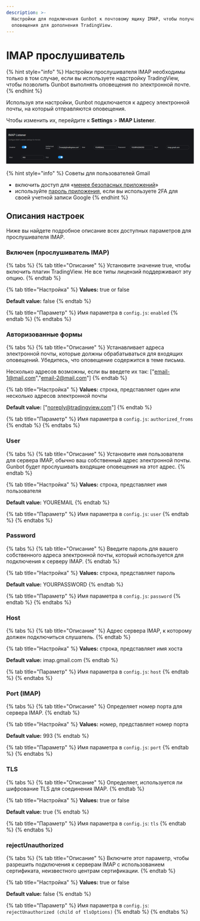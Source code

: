 ```yaml
---
description: >-
  Настройки для подключения Gunbot к почтовому ящику IMAP, чтобы получать
  оповещения для дополнения TradingView.
---
```


# IMAP прослушиватель

{% hint style="info" %}
Настройки прослушивателя IMAP необходимы только в том случае, если вы используете надстройку TradingView, чтобы позволить Gunbot выполнять оповещения по электронной почте.
{% endhint %}

Используя эти настройки, Gunbot подключается к адресу электронной почты, на который отправляются оповещения.

Чтобы изменить их, перейдите к **Settings** &gt; **IMAP Listener**.

![&#x41F;&#x430;&#x440;&#x430;&#x43C;&#x435;&#x442;&#x440;&#x44B; &#x43D;&#x430;&#x441;&#x442;&#x440;&#x43E;&#x435;&#x43A; &#x434;&#x43B;&#x44F; &#x43F;&#x43E;&#x434;&#x43A;&#x43B;&#x44E;&#x447;&#x435;&#x43D;&#x438;&#x44F; Gunbot &#x43A; &#x432;&#x430;&#x448;&#x435;&#x43C;&#x443; &#x43F;&#x43E;&#x447;&#x442;&#x43E;&#x432;&#x43E;&#x43C;&#x443; &#x44F;&#x449;&#x438;&#x43A;&#x443; IMAP.](../../.gitbook/assets/image%20%2816%29%20%281%29.png)

{% hint style="info" %}
Советы для пользователей Gmail

* включить доступ для «[менее безопасных приложений](https://support.google.com/accounts/answer/6010255?hl=en)» 
* используйте [пароль приложения](https://support.google.com/accounts/answer/185833?hl=en), если вы используете 2FA для своей учетной записи Google
{% endhint %}

## Описания настроек

Ниже вы найдете подробное описание всех доступных параметров для прослушивателя IMAP.

### Включен \(прослушиватель IMAP\)

{% tabs %}
{% tab title="Описание" %}
Установите значение true, чтобы включить плагин TradingView. Не все типы лицензий поддерживают эту опцию.
{% endtab %}

{% tab title="Настройка" %}
**Values:** true or false

**Default value:** false
{% endtab %}

{% tab title="Параметр" %}
Имя параметра в `config.js`: `enabled`
{% endtab %}
{% endtabs %}

### Авторизованные формы

{% tabs %}
{% tab title="Описание" %}
Устанавливает адреса электронной почты, которые должны обрабатываться для входящих оповещений. Убедитесь, что оповещение содержится в теме письма.

Несколько адресов возможны, если вы введете их так: \["email-1@mail.com","email-2@mail.com"\]
{% endtab %}

{% tab title="Настройка" %}
**Values:** строка, представляет один или несколько адресов электронной почты

**Default value:** \["noreply@tradingview.com"\]
{% endtab %}

{% tab title="Параметр" %}
Имя параметра в `config.js`: `authorized_froms`
{% endtab %}
{% endtabs %}

### User <a id="user"></a>

{% tabs %}
{% tab title="Описание" %}
Установите имя пользователя для сервера IMAP, обычно ваш собственный адрес электронной почты. Gunbot будет прослушивать входящие оповещения на этот адрес.
{% endtab %}

{% tab title="Настройка" %}
**Values:** строка, представляет имя пользователя

**Default value:** YOUREMAIL
{% endtab %}

{% tab title="Параметр" %}
Имя параметра в `config.js`: `user`
{% endtab %}
{% endtabs %}

### Password <a id="password"></a>

{% tabs %}
{% tab title="Описание" %}
Введите пароль для вашего собственного адреса электронной почты, который используется для подключения к серверу IMAP.
{% endtab %}

{% tab title="Настройка" %}
**Values:** строка, представляет пароль

**Default value:** YOURPASSWORD
{% endtab %}

{% tab title="Параметр" %}
Имя параметра в `config.js`: `password`
{% endtab %}
{% endtabs %}

### Host <a id="host"></a>

{% tabs %}
{% tab title="Описание" %}
Адрес сервера IMAP, к которому должен подключиться слушатель.
{% endtab %}

{% tab title="Настройка" %}
**Values:** строка, представляет имя хоста

**Default value:** imap.gmail.com
{% endtab %}

{% tab title="Параметр" %}
Имя параметра в `config.js`: `host`
{% endtab %}
{% endtabs %}

### Port \(IMAP\) <a id="port-imap"></a>

{% tabs %}
{% tab title="Описание" %}
Определяет номер порта для сервера IMAP.
{% endtab %}

{% tab title="Настройка" %}
**Values:** номер, представляет номер порта

**Default value:** 993
{% endtab %}

{% tab title="Параметр" %}
Имя параметра в `config.js`: `port`
{% endtab %}
{% endtabs %}

### TLS <a id="tls"></a>

{% tabs %}
{% tab title="Описание" %}
Определяет, используется ли шифрование TLS для соединения IMAP.
{% endtab %}

{% tab title="Настройка" %}
**Values:** true or false

**Default value:** true
{% endtab %}

{% tab title="Параметр" %}
Имя параметра в `config.js`: `tls`
{% endtab %}
{% endtabs %}

### rejectUnauthorized <a id="rejectunauthorized"></a>

{% tabs %}
{% tab title="Описание" %}
Включите этот параметр, чтобы разрешить подключения к серверам IMAP с использованием сертификата, неизвестного центрам сертификации.
{% endtab %}

{% tab title="Настройка" %}
**Values:** true or false

**Default value:** false
{% endtab %}

{% tab title="Параметр" %}
Имя параметра в `config.js`: `rejectUnauthorized (child of tlsOptions)`
{% endtab %}
{% endtabs %}

